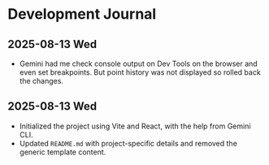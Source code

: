 # Development Journal

## 2025-08-13 Wed
- Gemini had me check console output on Dev Tools on the browser and even set breakpoints. But point history was not displayed so rolled back the changes.

## 2025-08-13 Wed
- Initialized the project using Vite and React, with the help from Gemini CLI.
- Updated `README.md` with project-specific details and removed the generic template content.
